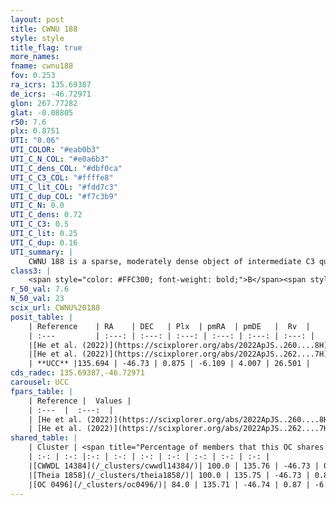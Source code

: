 ```yaml
---
layout: post
title: CWNU 188
style: style
title_flag: true
more_names: 
fname: cwnu188
fov: 0.253
ra_icrs: 135.69387
de_icrs: -46.72971
glon: 267.77282
glat: -0.08805
r50: 7.6
plx: 0.8751
UTI: "0.06"
UTI_COLOR: "#eab0b3"
UTI_C_N_COL: "#e0a6b3"
UTI_C_dens_COL: "#dbf0ca"
UTI_C_C3_COL: "#ffffe8"
UTI_C_lit_COL: "#fdd7c3"
UTI_C_dup_COL: "#f7c3b9"
UTI_C_N: 0.0
UTI_C_dens: 0.72
UTI_C_C3: 0.5
UTI_C_lit: 0.25
UTI_C_dup: 0.16
UTI_summary: |
    CWNU 188 is a sparse, moderately dense object of intermediate C3 quality. It was recently reported in the literature.<br><br><span style="color: #99180f; font-weight: bold;">Warning: </span>This is likely a duplicate object, which shares a large percentage of members with at least one previously reported entry.<br><br><span style="color: #99180f; font-weight: bold;">Warning: </span>contains less than 25 stars with <i>P>0.5</i> estimated.
class3: |
    <span style="color: #FFC300; font-weight: bold;">B</span><span style="color: #FFC300; font-weight: bold;">B</span>
r_50_val: 7.6
N_50_val: 23
scix_url: CWNU%20188
posit_table: |
    | Reference    | RA    | DEC   | Plx  | pmRA  | pmDE   |  Rv  |
    | :---         | :---: | :---: | :---: | :---: | :---: | :---: |
    |[He et al. (2022)](https://scixplorer.org/abs/2022ApJS..260....8H) | 135.743 | -46.724 | 0.87 | -6.1 | 4.01 | -- |
    |[He et al. (2022)](https://scixplorer.org/abs/2022ApJS..262....7H) | 135.72 | -46.699 | 0.878 | -6.1 | 3.997 | -- |
    | **UCC** |135.694 | -46.73 | 0.875 | -6.109 | 4.007 | 26.501 | 
cds_radec: 135.69387,-46.72971
carousel: UCC
fpars_table: |
    | Reference |  Values |
    | :---  |  :---:  |
    | [He et al. (2022)](https://scixplorer.org/abs/2022ApJS..260....8H) | `AG=2.5, m-M=10.3, logAge=7.7, Z=0.018` |
    | [He et al. (2022)](https://scixplorer.org/abs/2022ApJS..262....7H) | `A0=3.15, logAge=7.5` |
shared_table: |
    | Cluster | <span title="Percentage of members that this OC shares with the ones listed">%</span>   | RA   | DEC   | Plx   | pmRA  | pmDE  | Rv | UTI |
    | :-: | :-: |:-: | :-: | :-: | :-: | :-: | :-: | :-: |
    |[CWWDL 14384](/_clusters/cwwdl14384/)| 100.0 | 135.76 | -46.73 | 0.87 | -6.11 | 4.01 | 12.22 |0.26 |
    |[Theia 1858](/_clusters/theia1858/)| 100.0 | 135.75 | -46.73 | 0.87 | -6.09 | 3.99 | 8.7 |0.21 |
    |[OC 0496](/_clusters/oc0496/)| 84.0 | 135.71 | -46.74 | 0.87 | -6.08 | 4.02 | 26.5 |0.28 |
---
```

